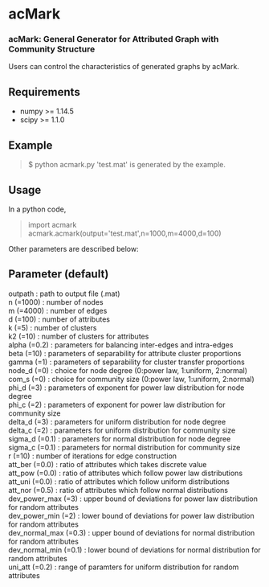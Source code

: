 # acMark
### acMark: General Generator for Attributed Graph with Community Structure  
Users can control the characteristics of generated graphs by acMark.

## Requirements
- numpy >= 1.14.5
- scipy >= 1.1.0

## Example
> $ python acmark.py
'test.mat' is generated by the example.

## Usage
In a python code,
> import acmark  
acmark.acmark(output='test.mat',n=1000,m=4000,d=100)

Other parameters are described below:

## Parameter (default)

outpath : path to output file (.mat)  
n (=1000) : number of nodes  
m (=4000) : number of edges  
d (=100)  : number of attributes  
k (=5)  : number of clusters  
k2 (=10)  : number of clusters for attributes  
alpha (=0.2)  : parameters for balancing inter-edges and intra-edges  
beta (=10)  : parameters of separability for attribute cluster proportions  
gamma (=1)  : parameters of separability for cluster transfer proportions  
node_d (=0) : choice for node degree (0:power law, 1:uniform, 2:normal)  
com_s (=0)  : choice for community size (0:power law, 1:uniform, 2:normal)  
phi_d (=3)  : parameters of exponent for power law distribution for node degree  
phi_c (=2)  : parameters of exponent for power law distribution for community size  
delta_d (=3)  : parameters for uniform distribution for node degree  
delta_c (=2)  : parameters for uniform distribution for community size  
sigma_d (=0.1)  : parameters for normal distribution for node degree  
sigma_c (=0.1)  : parameters for normal distribution for community size   
r (=10) : number of iterations for edge construction  
att_ber (=0.0) : ratio of attributes which takes discrete value  
att_pow (=0.0) : ratio of attributes which follow power law distributions  
att_uni (=0.0) : ratio of attributes which follow uniform distributions  
att_nor (=0.5) : ratio of attributes which follow normal distributions  
dev_power_max (=3)  : upper bound of deviations for power law distribution for random attributes  
dev_power_min (=2)  : lower bound of deviations for power law distribution for random attributes  
dev_normal_max (=0.3) : upper bound of deviations for normal distribution for random attributes  
dev_normal_min (=0.1) : lower bound of deviations for normal distribution for random attributes  
uni_att (=0.2)  : range of paramters for uniform distribution for random attributes
